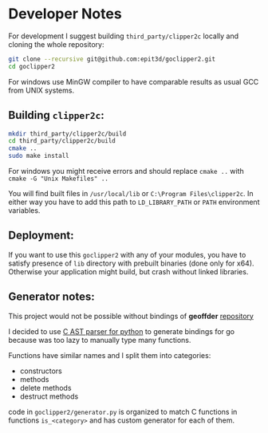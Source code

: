 # Developer Notes

For development I suggest building `third_party/clipper2c` locally and cloning the whole repository:

```bash
git clone --recursive git@github.com:epit3d/goclipper2.git
cd goclipper2
```

For windows use MinGW compiler to have comparable results as usual GCC from UNIX systems.

## Building `clipper2c`:

```bash
mkdir third_party/clipper2c/build
cd third_party/clipper2c/build
cmake ..
sudo make install
```

For windows you might receive errors and should replace `cmake ..` with `cmake -G "Unix Makefiles" ..`

You will find built files in `/usr/local/lib` or `C:\Program Files\clipper2c`.
In either way you have to add this path to `LD_LIBRARY_PATH` or `PATH` environment variables.

## Deployment:

If you want to use this `goclipper2` with any of your modules, you have to satisfy presence of `lib` directory with prebuilt binaries (done only for x64). Otherwise your application might build, but crash without linked libraries.

## Generator notes:

This project would not be possible without bindings of **geoffder** [repository](https://github.com/geoffder/clipper2c)

I decided to use [C AST parser for python](https://github.com/eliben/pycparser) to generate bindings for go because was too lazy to manually type many functions.

Functions have similar names and I split them into categories:

- constructors
- methods
- delete methods
- destruct methods

code in `goclipper2/generator.py` is organized to match C functions in functions `is_<category>` and has custom generator for each of them.